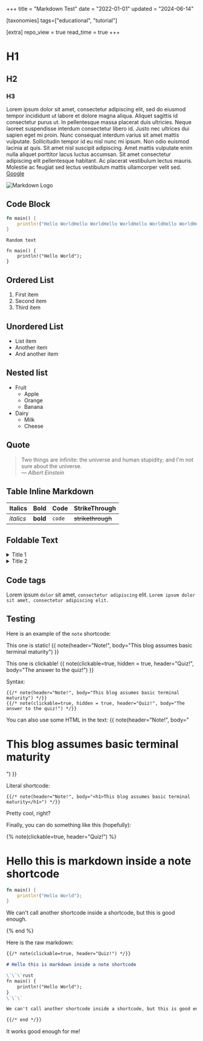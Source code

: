 +++
title = "Markdown Test"
date = "2022-01-01"
updated = "2024-06-14"

[taxonomies]
tags=["educational", "tutorial"]

[extra]
repo_view = true
read_time = true
+++

# H1
## H2
### H3


Lorem ipsum dolor sit amet, consectetur adipiscing elit, sed do eiusmod tempor incididunt ut labore et dolore magna aliqua. Aliquet sagittis id consectetur purus ut. In pellentesque massa placerat duis ultricies. Neque laoreet suspendisse interdum consectetur libero id. Justo nec ultrices dui sapien eget mi proin. Nunc consequat interdum varius sit amet mattis vulputate. Sollicitudin tempor id eu nisl nunc mi ipsum. Non odio euismod lacinia at quis. Sit amet nisl suscipit adipiscing. Amet mattis vulputate enim nulla aliquet porttitor lacus luctus accumsan. Sit amet consectetur adipiscing elit pellentesque habitant. Ac placerat vestibulum lectus mauris. Molestie ac feugiat sed lectus vestibulum mattis ullamcorper velit sed. [Google](https://www.google.com)

![Markdown Logo](https://markdown-here.com/img/icon256.png)

## Code Block

```rust
fn main() {
    println!("Hello WorldHello WorldHello WorldHello WorldHello WorldHello WorldHello WorldHello WorldHello WorldHello WorldHello World")
}
```

```random
Random text
```


```rust,hl_lines=2,linenos
fn main() {
    println!("Hello World");
}
```

## Ordered List

1. First item
2. Second item
3. Third item

## Unordered List

- List item
- Another item
- And another item

## Nested list

- Fruit
  - Apple
  - Orange
  - Banana
- Dairy
  - Milk
  - Cheese

## Quote

> Two things are infinite: the universe and human stupidity; and I'm not sure about the
> universe.<br>
> — <cite>Albert Einstein</cite>


## Table Inline Markdown

| Italics   | Bold     | Code   | StrikeThrough     |
| --------  | -------- | ------ | ----------------- |
| *italics* | **bold** | `code` | ~~strikethrough~~ |

## Foldable Text

<details>
    <summary>Title 1</summary>
    <p>IT'S A SECRET TO EVERYBODY.</p>
</details>

<details>
    <summary>Title 2</summary>
    <p>Stay awhile, and listen!</p>
</details>

## Code tags

Lorem ipsum `dolor` sit amet, `consectetur adipiscing` elit. 
`Lorem ipsum dolor sit amet, consectetur adipiscing elit.`

## Testing
 
Here is an example of the `note` shortcode:

This one is static!
{{ note(header="Note!", body="This blog assumes basic terminal maturity") }}

This one is clickable!
{{ note(clickable=true, hidden = true, header="Quiz!", body="The answer to the quiz!") }}


Syntax:
```
{{/* note(header="Note!", body="This blog assumes basic terminal maturity") */}}
{{/* note(clickable=true, hidden = true, header="Quiz!", body="The answer to the quiz!") */}}
```

You can also use some HTML in the text:
{{ note(header="Note!", body="<h1>This blog assumes basic terminal maturity</h1>") }}


Literal shortcode:
```
{{/* note(header="Note!", body="<h1>This blog assumes basic terminal maturity</h1>") */}}
```

Pretty cool, right?

Finally, you can do something like this (hopefully):

{% note(clickable=true, header="Quiz!") %}

# Hello this is markdown inside a note shortcode

```rust
fn main() {
    println!("Hello World");
}
```

We can't call another shortcode inside a shortcode, but this is good enough.

{% end %}

Here is the raw markdown:

```markdown
{{/* note(clickable=true, header="Quiz!") */}}

# Hello this is markdown inside a note shortcode

\`\`\`rust
fn main() {
    println!("Hello World");
}
\`\`\`

We can't call another shortcode inside a shortcode, but this is good enough.

{{/* end */}}
```

It works good enough for me!
